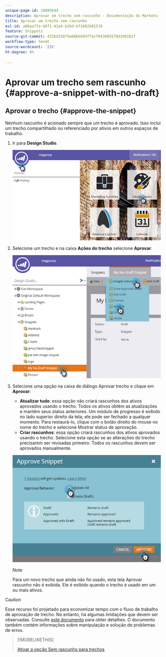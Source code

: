 ```yaml
---
unique-page-id: 10095644
description: Aprovar um trecho sem rascunho - Documentação do Marketo - Documentação do produto
title: Aprovar um trecho sem rascunho
exl-id: a06aa77a-68f1-41a4-b2bd-bf1882b81578
feature: Snippets
source-git-commit: 431bd258f9a68bbb9df7acf043085578d3d91b1f
workflow-type: tm+mt
source-wordcount: '231'
ht-degree: 0%

---
```


# Aprovar um trecho sem rascunho {#approve-a-snippet-with-no-draft}

## Aprovar o trecho {#approve-the-snippet}

Nenhum rascunho é acionado sempre que um trecho é aprovado. Isso inclui um trecho compartilhado ou referenciado por ativos em outros espaços de trabalho.

1. Ir para **Design Studio**.

   ![](assets/go-to-design-studio.png)

1. Selecione um trecho e na caixa **Ações do trecho** selecione **Aprovar**.

   ![](assets/approve-snippet.png)

1. Selecione uma opção na caixa de diálogo Aprovar trecho e clique em **Aprovar**:

   * **Atualizar tudo**: essa opção não criará rascunhos dos ativos aprovados usando o trecho. Todos os ativos obtêm as atualizações e mantêm seus status anteriores. Um módulo de progresso é exibido no lado superior direito da tela; ele pode ser fechado a qualquer momento. Para restaurá-lo, clique com o botão direito do mouse no nome do trecho e selecione Mostrar status de aprovação.
   * **Criar rascunhos**: essa opção criará rascunhos dos ativos aprovados usando o trecho. Selecione esta opção se as alterações do trecho precisarem ser revisadas primeiro. Todos os rascunhos devem ser aprovados manualmente.

   ![](assets/snippet-dialog-box.png)

   >[!NOTE]
   >
   >Para um novo trecho que ainda não foi usado, esta tela Aprovar rascunho não é exibida. Ele é exibido quando o trecho é usado em um ou mais ativos.

>[!CAUTION]
>
>Esse recurso foi projetado para economizar tempo com o fluxo de trabalho de aprovação de trecho. No entanto, há algumas limitações que devem ser observadas. Consulte [este documento](https://nation.marketo.com/docs/DOC-4415) para obter detalhes. O documento também contém informações sobre manipulação e solução de problemas de erros.

>[!MORELIKETHIS]
>
>[Ativar a opção Sem rascunho para trechos](/help/marketo/product-docs/administration/users-and-roles/enable-no-draft-for-snippets.md)
